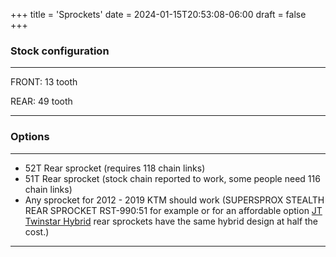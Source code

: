 +++
title = 'Sprockets'
date = 2024-01-15T20:53:08-06:00
draft = false
+++

### Stock configuration

---

FRONT: 13 tooth

REAR: 49 tooth

---

### Options

---

- 52T Rear sprocket (requires 118 chain links)
- 51T Rear sprocket (stock chain reported to work, some people need 116 chain links)
- Any sprocket for 2012 - 2019 KTM should work (SUPERSPROX STEALTH REAR SPROCKET RST-990:51 for example or for an affordable option [JT Twinstar Hybrid](https://www.rockymountainatvmc.com/parts/jt-twinstar-hybrid-rear-sprocket-p) rear sprockets have the same hybrid design at half the cost.)

---

